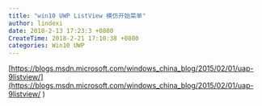 ```yaml
---
title: "win10 UWP ListView 模仿开始菜单"
author: lindexi
date: 2018-2-13 17:23:3 +0800
CreateTime: 2018-2-21 17:10:38 +0800
categories: Win10 UWP
---
```



<!--more-->



<div id="toc"></div>
<!-- csdn -->

[https://blogs.msdn.microsoft.com/windows_china_blog/2015/02/01/uap-9listview/](https://blogs.msdn.microsoft.com/windows_china_blog/2015/02/01/uap-9listview/ )

